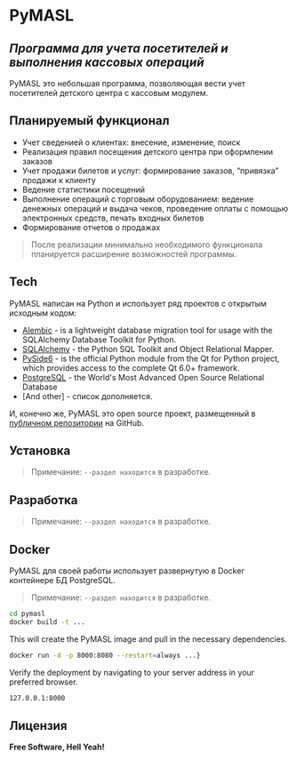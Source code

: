 # PyMASL
## _Программа для учета посетителей и выполнения кассовых операций_

PyMASL это небольшая программа, позволяющая вести учет посетителей детского центра с кассовым модулем.

## Планируемый функционал

- Учет сведенией о клиентах: внесение, изменение, поиск
- Реализация правил посещения детского центра при оформлении заказов
- Учет продажи билетов и услуг: формирование заказов, “привязка” продажи к клиенту
- Ведение статистики посещений
- Выполнение операций с торговым оборудованием: ведение денежных операций и выдача чеков, проведение оплаты с помощью электронных средств, печать входных билетов
- Формирование отчетов о продажах



> После реализации минимально необходимого функционала планируется расширение возможностей программы.


## Tech

PyMASL написан на Python и использует ряд проектов с открытым исходным кодом:
- [Alembic](https://alembic.sqlalchemy.org/) - is a lightweight database migration tool for usage with the SQLAlchemy Database Toolkit for Python.
- [SQLAlchemy](https://www.sqlalchemy.org/) - the Python SQL Toolkit and Object Relational Mapper.
- [PySide6](https://pypi.org/project/PySide6/) - is the official Python module from the Qt for Python project, which provides access to the complete Qt 6.0+ framework.
- [PostgreSQL](https://www.postgresql.org/) - the World's Most Advanced Open Source Relational Database
- [And other] - список дополняется.

И, конечно же, PyMASL это open source проект, размещенный в [публичном репозитории](https://github.com/MarcusStill/PyMASL) на GitHub.

## Установка

> Примечание: `--раздел находится` в разработке.


## Разработка

> Примечание: `--раздел находится` в разработке.

## Docker

PyMASL для своей работы использует развернутую в Docker контейнере БД PostgreSQL. 
> Примечание: `--раздел находится` в разработке.
```sh
cd pymasl
docker build -t ...
```

This will create the PyMASL image and pull in the necessary dependencies.


```sh
docker run -d -p 8000:8080 --restart=always ...}
```

Verify the deployment by navigating to your server address in
your preferred browser.

```sh
127.0.0.1:8000
```

## Лицензия


**Free Software, Hell Yeah!**

